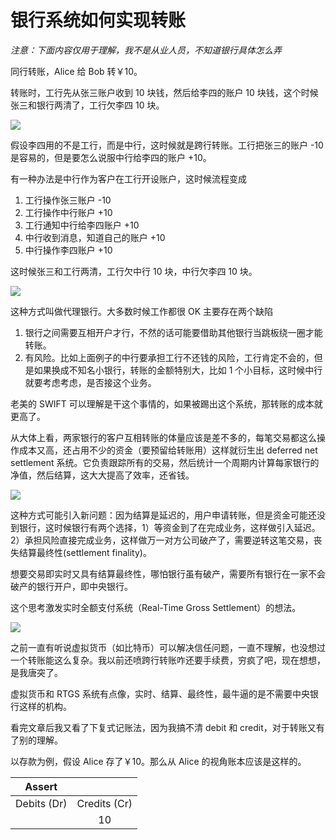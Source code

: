 # 银行系统如何实现转账

*注意：下面内容仅用于理解，我不是从业人员，不知道银行具体怎么弄*

<!-- 首先建立一些共识。我们在银行的存款是银行的负债，相当于把钱借给银行。银行不会老实的把钱保存在仓库里，并且写上这是某某某的钱。同理信用卡是银行借钱给我们，所以往信用卡里充钱，余额会变成负的，第一次看到的时候吓一跳。 -->

同行转账，Alice 给 Bob 转￥10。

转账时，工行先从张三账户收到 10 块钱，然后给李四的账户 10 块钱，这个时候张三和银行两清了，工行欠李四 10 块。

![](https://gendal.files.wordpress.com/2013/11/single-bank-settlement.png)

假设李四用的不是工行，而是中行，这时候就是跨行转账。工行把张三的账户 -10 是容易的，但是要怎么说服中行给李四的账户 +10。

有一种办法是中行作为客户在工行开设账户，这时候流程变成

1. 工行操作张三账户 -10
2. 工行操作中行账户 +10
3. 工行通知中行给李四账户 +10
4. 中行收到消息，知道自己的账户 +10
5. 中行操作李四账户 +10

这时候张三和工行两清，工行欠中行 10 块，中行欠李四 10 块。

![](https://gendal.files.wordpress.com/2013/11/correspondent-banking.png)

这种方式叫做代理银行。大多数时候工作都很 OK 主要存在两个缺陷

1. 银行之间需要互相开户才行，不然的话可能要借助其他银行当跳板绕一圈才能转账。
2. 有风险。比如上面例子的中行要承担工行不还钱的风险，工行肯定不会的，但是如果换成不知名小银行，转账的金额特别大，比如 1 个小目标，这时候中行就要考虑考虑，是否接这个业务。

老美的 SWIFT 可以理解是干这个事情的，如果被踢出这个系统，那转账的成本就更高了。

从大体上看，两家银行的客户互相转账的体量应该是差不多的，每笔交易都这么操作成本又高，还占用不少的资金（要预留给转账用）这样就衍生出 deferred net settlement 系统。它负责跟踪所有的交易，然后统计一个周期内计算每家银行的净值，然后结算，这大大提高了效率，还省钱。

![](https://gendal.files.wordpress.com/2013/11/deferred-net-settlement.png)

这种方式可能引入新问题：因为结算是延迟的，用户申请转账，但是资金可能还没到银行，这时候银行有两个选择，1）等资金到了在完成业务，这样做引入延迟。2）承担风险直接完成业务，这样做万一对方公司破产了，需要逆转这笔交易，丧失结算最终性(settlement finality)。

想要交易即实时又具有结算最终性，哪怕银行虽有破产，需要所有银行在一家不会破产的银行开户，即中央银行。

这个思考激发实时全额支付系统（Real-Time Gross Settlement）的想法。

![](https://gendal.files.wordpress.com/2013/11/rtgs.png)


之前一直有听说虚拟货币（如比特币）可以解决信任问题，一直不理解，也没想过一个转账能这么复杂。我以前还喷跨行转账咋还要手续费，穷疯了吧，现在想想，是我唐突了。

虚拟货币和 RTGS 系统有点像，实时、结算、最终性，最牛逼的是不需要中央银行这样的机构。

看完文章后我又看了下复式记账法，因为我搞不清 debit 和 credit，对于转账又有了别的理解。

以存款为例，假设 Alice 存了￥10。那么从 Alice 的视角账本应该是这样的。

|Assert||
|:--:|:--:|
|Debits (Dr) | Credits (Cr)|
||10|
